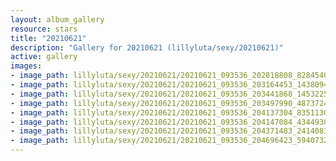 ```yaml
---
layout: album_gallery
resource: stars
title: "20210621"
description: "Gallery for 20210621 (lillyluta/sexy/20210621)"
active: gallery
images:
- image_path: lillyluta/sexy/20210621/20210621_093536_202818808_828454018097565_4677837675096816371_n.jpg
- image_path: lillyluta/sexy/20210621/20210621_093536_203164453_1438094063225541_7755432175653117917_n.jpg
- image_path: lillyluta/sexy/20210621/20210621_093536_203441868_145322567662787_8858489626893691043_n.jpg
- image_path: lillyluta/sexy/20210621/20210621_093536_203497990_487372415670672_4802959752167716373_n.jpg
- image_path: lillyluta/sexy/20210621/20210621_093536_204137304_835113040747633_2440130439995012679_n.jpg
- image_path: lillyluta/sexy/20210621/20210621_093536_204147084_4344930662198213_5840380146362711926_n.jpg
- image_path: lillyluta/sexy/20210621/20210621_093536_204371483_241408167386424_4367574489320003256_n.jpg
- image_path: lillyluta/sexy/20210621/20210621_093536_204696423_594073271565684_7036884103331065657_n.jpg
---
```

